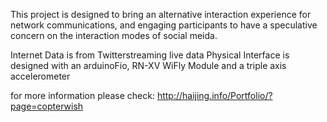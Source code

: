 This project is designed to bring an alternative interaction experience for network communications, and engaging participants to have a speculative concern on the interaction modes of social meida.

Internet Data is from Twitterstreaming live data
Physical Interface is designed with an arduinoFio, RN-XV WiFly Module and a triple axis accelerometer

for more information please check:
http://haijing.info/Portfolio/?page=copterwish
